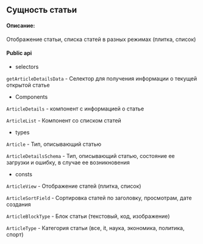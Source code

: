 ## Сущность статьи

#### Описание:

Отображение статьи, списка статей в разных режимах (плитка, список)

#### Public api

- selectors

`getArticleDetailsData` - Селектор для получения информации о текущей открытой статье

- Components

`ArticleDetails` - компонент с информацией о статье

`ArticleList` - Компонент со списком статей

- types

`Article` - Тип, описывающий статью

`ArticleDetailsSchema` - Тип, описывающий статью, состояние ее загрузки и ошибку, в случае ее возникновения

- consts

`ArticleView` - Отображение статей (плитка, список)

`ArticleSortField` - Сортировка статей по заголовку, просмотрам, дате создания

`ArticleBlockType` - Блок статьи (текстовый, код, изображение)

`ArticleType` - Категория статьи (все, it, наука, экономика, политика, спорт)
